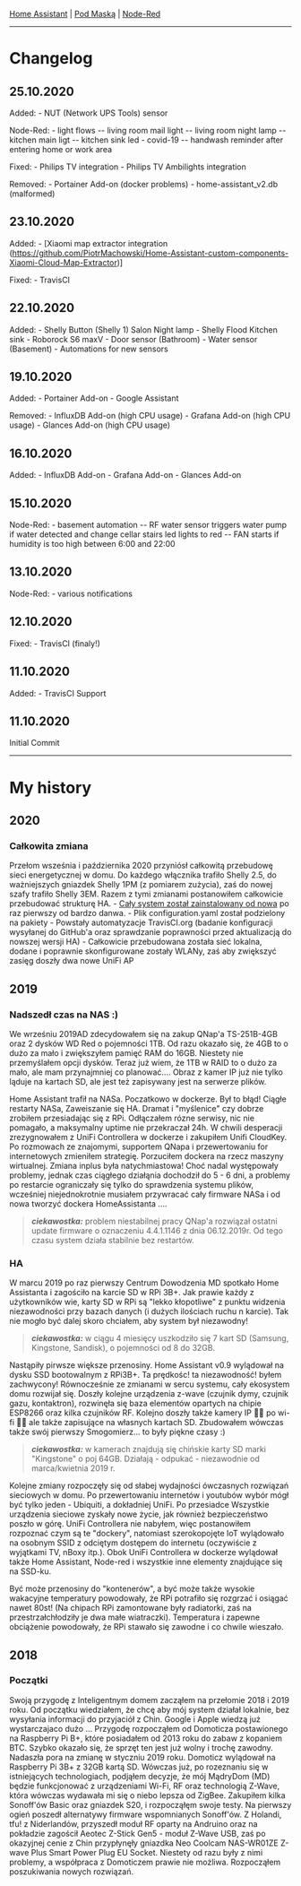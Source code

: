 <p align="center">

[Home Assistant](https://github.com/sineczek/HomeAssistant/) | [Pod Maską](https://github.com/sineczek/HomeAssistant/blob/master/www/guts.md) | [Node-Red](https://github.com/sineczek/HomeAssistant/blob/master/www/nodered.md)

</p>

***
# Changelog

## 25.10.2020
Added:
    - NUT (Network UPS Tools) sensor

Node-Red:
    - light flows
        -- living room mail light
        -- living room night lamp
        -- kitchen main ligt
        -- kitchen sink led
    - covid-19
        -- handwash reminder after entering home or work area

Fixed:
    - Philips TV integration
    - Philips TV Ambilights integration

Removed:
    - Portainer Add-on (docker problems)
    - home-assistant_v2.db (malformed)
## 23.10.2020
Added: 
    - [Xiaomi map extractor integration (https://github.com/PiotrMachowski/Home-Assistant-custom-components-Xiaomi-Cloud-Map-Extractor)]

Fixed: 
    - TravisCI

## 22.10.2020
Added:
    - Shelly Button (Shelly 1) Salon Night lamp
    - Shelly Flood Kitchen sink
    - Roborock S6 maxV
    - Door sensor (Bathroom)
    - Water sensor (Basement)
    - Automations for new sensors

## 19.10.2020
Added:
    - Portainer Add-on
    - Google Assistant

Removed:
    - InfluxDB Add-on (high CPU usage)
    - Grafana Add-on (high CPU usage)
    - Glances Add-on (high CPU usage)

## 16.10.2020
Added:
    - InfluxDB Add-on
    - Grafana Add-on
    - Glances Add-on

## 15.10.2020
Node-Red:
    - basement automation
        -- RF water sensor triggers water pump if water detected and change cellar stairs led lights to red
        -- FAN starts if humidity is too high between 6:00 and 22:00
        
## 13.10.2020
Node-Red:
    - various notifications

## 12.10.2020
Fixed:
    - TravisCI (finaly!)

## 11.10.2020 
Added:
    - TravisCI Support

## 11.10.2020
Initial Commit

***

# My history
## 2020 
### Całkowita zmiana

Przełom wsześnia i października 2020 przyniósł całkowitą przebudowę sieci energetycznej w domu. Do każdego włącznika trafiło Shelly 2.5, do ważniejszych gniazdek Shelly 1PM (z pomiarem zużycia), zaś do nowej szafy trafiło Shelly 3EM. Razem z tymi zmianami postanowiłem całkowicie przebudować strukturę HA. 
    - [Cały system został zainstalowany od nowa](https://github.com/sineczek/HomeAssistant/blob/master/www/instalacja.md) po raz pierwszy od bardzo danwa.
    - Plik configuration.yaml został podzielony na pakiety
    - Powstały automatyzacje TravisCI.org (badanie konfiguracji wysyłanej do GitHub'a oraz sprawdzanie poprawności przed aktualizacją do nowszej wersji HA)
    - Całkowicie przebudowana została sieć lokalna, dodane i poprawnie skonfigurowane zostały WLANy, zaś aby zwiększyć zasięg doszły dwa nowe UniFi AP 


## 2019 
### Nadszedł czas na NAS :) 

We wrześniu 2019AD zdecydowałem się na zakup QNap'a TS-251B-4GB oraz 2 dysków WD Red o pojemności 1TB. Od razu okazało się, że 4GB to o dużo za mało i zwiększyłem pamięć RAM do 16GB. Niestety nie przemyślałem opcji dysków. Teraz już wiem, że 1TB w RAID to o dużo za mało, ale mam przynajmniej co planować.... Obraz z kamer IP już nie tylko ląduje na kartach SD, ale jest też zapisywany jest na serwerze plików. 

Home Assistant trafił na NASa. Poczatkowo w dockerze. Był to błąd! Ciągłe restarty NASa, Zaweiszanie się HA. Dramat i "myślenice" czy dobrze zrobiłem przesiadając się z RPi. Odłączałem rózne serwisy, nic nie pomagało, a maksymalny uptime nie przekraczał 24h. W chwili desperacji zrezygnowałem z UniFi Controllera w dockerze i zakupiłem Unifi CloudKey.
Po rozmowach ze znajomymi, supportem QNapa i przewertowaniu for internetowych zmieniłem strategię. Porzuciłem dockera na rzecz maszyny wirtualnej. Zmiana inplus była natychmiastowa! Choć nadal występowały problemy, jednak czas ciągłego działąnia dochodził do 5 - 6 dni, a problemy po restarcie ograniczały się tylko do sprawdzenia systemu plików, wcześniej niejednokrotnie musiałem przywracać cały firmware NASa i od nowa tworzyć dockera HomeAssistanta ....

>___ciekawostka:___
>problem niestabilnej pracy QNap'a rozwiązał ostatni update firmware o oznaczeniu 4.4.1.1146 z dnia 06.12.2019r. Od tego czasu system działa stabilnie bez restartów.

### HA

W marcu 2019 po raz pierwszy Centrum Dowodzenia MD spotkało Home Assistanta i zagościło na karcie SD w RPi 3B+. Jak prawie każdy z użytkowników wie, karty SD w RPi są "lekko kłopotliwe" z punktu widzenia niezawodności przy bazach danych (i dużych ilościach ruchu n karcie). Tak nie mogło być dalej skoro chciałem, aby system był niezawodny! 

> ___ciekawostka:___
>w ciągu 4 miesięcy uszkodziło się 7 kart SD (Samsung, Kingstone, Sandisk), o pojemności od 8 do 32GB. 

Nastąpiły pirwsze większe przenosiny. Home Assistant v0.9 wylądował na dysku SSD bootowalnym z RPi3B+. Ta prędkośc! ta niezawodność! byłem zachwycony!
Równocześnie ze zmianami w sercu systemu, cały ekosystem domu rozwijał się. Doszły kolejne urządzenia z-wave (czujnik dymy, czujnik gazu, kontaktron), rozwinęła się baza elementów opartych na chipie ESP8266 oraz kilka czujników RF. Kolejno doszły także kamery IP :man_facepalming: po wi-fi :man_facepalming: ale także zapisujące na własnych kartach SD.
Zbudowałem wówczas także swój pierwszy Smogomierz... to były piękne czasy :)

>___ciekawostka:___
>w kamerach znajdują się chińskie karty SD marki "Kingstone" o poj 64GB. Działają - odpukać - niezawodnie od marca/kwietnia 2019 r.

Kolejne zmiany rozpoczęły się od słabej wydajności ówczasnych rozwiązań sieciowych w domu. Po przewertowaniu internetów i youtubów wybór mógł być tylko jeden - Ubiquiti, a dokładniej UniFi. Po przesiadce Wszystkie urządzenia sieciowe zyskały nowe życie, jak również bezpieczeństwo poszło w górę. UniFi Controllera nie nabyłem, więc postanowiłem rozpoznać czym są te "dockery", natomiast szerokopojęte IoT wylądowało na osobnym SSID z odciętym dostępem do internetu (oczywiście z wyjątkami TV, nBoxy itp.). Obok UniFi Controllera w dockerze wylądował także Home Assistant, Node-red i wszystkie inne elementy znajdujące się na SSD-ku. 

Być może przenosiny do "kontenerów", a być może także wysokie wakacyjne temperatury powodowały, że RPi potrafiło się rozgrzać i osiągać nawet 80st! (Na chipach RPi zamontowane były radiatorki, zaś na przestrzałchłodziły je dwa małe wiatraczki). Temperatura i zapewne obciążenie powodowały, że RPi stawało się zawodne i co chwile wieszało.

## 2018
### Początki

Swoją przygodę z Inteligentnym domem zacząłem na przełomie 2018 i 2019 roku. Od początku wiedziałem, że chcę aby mój system działał lokalnie, bez wysyłania informacji do przyjaciół z Chin. Google i Apple wiedzą już wystarczajaco dużo ...
Przygodę rozpocząłem od Domoticza postawionego na Raspberry Pi B+, które posiadałem od 2013 roku do zabaw z kopaniem BTC. Szybko okazało się, że sprzęt ten jest już wolny i trochę zawodny. Nadaszła pora na zmianę w styczniu 2019 roku. Domoticz wylądował na Raspberry Pi 3B+ z 32GB kartą SD. 
Wówczas już, po rozeznaniu się w istniejących technologiach, podjąłem decyzje, że mój MądryDom (MD) będzie funkcjonować z urządzeniami Wi-Fi, RF oraz technologią Z-Wave, która wówczas wydawała mi się o niebo lepsza od ZigBee.
Zakupiłem kilka Sonoff'ów Basic oraz gniazdek S20, i rozpocząłęm swoje testy. Na pierwszy ogień poszedł alternatywy firmware wspomnianych Sonoff'ów. Z Holandi, tfu! z Niderlandów, przyszedł moduł RF oparty na Andruino oraz na pokładzie zagościł Aeotec Z-Stick Gen5 - moduł Z-Wave USB, zaś po okazyjnej cenie z Chin przypłynęły gniazdka Neo Coolcam NAS-WR01ZE Z-wave Plus Smart Power Plug EU Socket. Niestety od razu były z nimi problemy, a współpraca z Domoticzem prawie nie możliwa. Rozpocząłem poszukiwania nowych rozwiązań.


